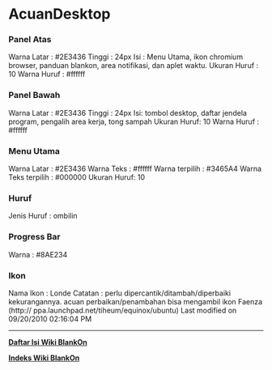 # AcuanDesktop
### Panel Atas
Warna Latar : #2E3436
Tinggi : 24px
Isi : Menu Utama, ikon chromium browser, panduan blankon, area notifikasi, dan
aplet waktu.
Ukuran Huruf : 10 Warna Huruf : #ffffff
### Panel Bawah
Warna Latar : #2E3436
Tinggi : 24px
Isi: tombol desktop, daftar jendela program, pengalih area kerja, tong sampah
Ukuran Huruf: 10 Warna Huruf : #ffffff
### Menu Utama
Warna Latar : #2E3436
Warna Teks : #ffffff
Warna terpilih : #3465A4
Warna Teks terpilih : #000000
Ukuran Huruf: 10
### Huruf
Jenis Huruf : ombilin
### Progress Bar
Warna : #8AE234
### Ikon
Nama Ikon : Londe Catatan : perlu dipercantik/ditambah/diperbaiki
kekurangannya. acuan perbaikan/penambahan bisa mengambil ikon Faenza (​http://
ppa.launchpad.net/tiheum/equinox/ubuntu)
Last modified on 09/20/2010 02:16:04 PM

---
[**Daftar Isi Wiki BlankOn**](/DaftarIsi/README.md)
 
[**Indeks Wiki BlankOn**](/Indeks.md)
